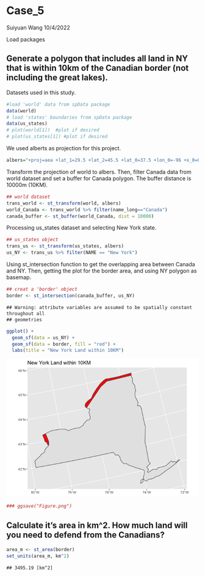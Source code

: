 Case_5
================
Suiyuan Wang
10/4/2022

Load packages

## Generate a polygon that includes all land in NY that is within 10km of the Canadian border (not including the great lakes).

Datasets used in this study.

``` r
#load 'world' data from spData package
data(world)
# load 'states' boundaries from spData package
data(us_states)
# plot(world[1])  #plot if desired
# plot(us_states[1]) #plot if desired
```

We used alberts as projection for this project.

``` r
albers="+proj=aea +lat_1=29.5 +lat_2=45.5 +lat_0=37.5 +lon_0=-96 +x_0=0 +y_0=0 +ellps=GRS80 +datum=NAD83 +units=m +no_defs"
```

Transform the projection of world to albers. Then, filter Canada data
from world dataset and set a buffer for Canada polygon. The buffer
distance is 10000m (10KM).

``` r
## world dataset
trans_world <- st_transform(world, albers)
world_Canada <- trans_world %>% filter(name_long=="Canada")
canada_buffer <- st_buffer(world_Canada, dist = 10000)
```

Processing us_states dataset and selecting New York state.

``` r
## us_states object
trans_us <- st_transform(us_states, albers)
us_NY <- trans_us %>% filter(NAME == "New York")
```

Using st_intersection function to get the overlapping area between
Canada and NY. Then, getting the plot for the border area, and using NY
polygon as basemap.

``` r
## creat a 'border' object
border <- st_intersection(canada_buffer, us_NY)
```

    ## Warning: attribute variables are assumed to be spatially constant throughout all
    ## geometries

``` r
ggplot() +
  geom_sf(data = us_NY) +
  geom_sf(data = border, fill = "red") +
  labs(title = "New York Land within 10KM")
```

![](case_study_05_files/figure-gfm/unnamed-chunk-6-1.png)<!-- -->

``` r
### ggsave("Figure.png")
```

## Calculate it’s area in km^2. How much land will you need to defend from the Canadians?

``` r
area_m <- st_area(border)
set_units(area_m, km^2)
```

    ## 3495.19 [km^2]
